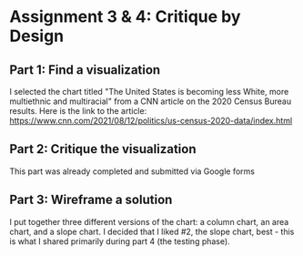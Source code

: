 # Assignment 3 & 4: Critique by Design

## Part 1: Find a visualization
I selected the chart titled "The United States is becoming less White, more multiethnic and multiracial" from a CNN article on the 2020 Census Bureau results. Here is the link to the article: https://www.cnn.com/2021/08/12/politics/us-census-2020-data/index.html

## Part 2: Critique the visualization
This part was already completed and submitted via Google forms

## Part 3: Wireframe a solution
I put together three different versions of the chart: a column chart, an area chart, and a slope chart. I decided that I liked #2, the slope chart, best - this is what I shared primarily during part 4 (the testing phase).
